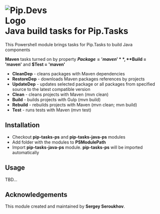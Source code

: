 # <img src="https://github.com/pip-tasks/pip-tasks-ps/raw/master/artifacts/logo.png" alt="Pip.Devs Logo" style="max-width:30%"> <br/> Java build tasks for Pip.Tasks

This Powershell module brings tasks for Pip.Tasks to build Java components

**Maven** tasks turned on by property **$Package = 'maven'**, **$Build = 'maven'** and **$Test = 'maven'**
* **CleanDep** - cleans packages with Maven dependencies
* **RestoreDep** - downloads Maven packages references by projects 
* **UpdateDep** - updates selected package or all packages from specified source to the latest compatible version
* **Clean** - cleans projects with Maven (mvn clean)
* **Build** - builds projects  with Gulp (mvn build)
* **Rebuild** - rebuilds projects with Maven (mvn clean; mvn build)
* **Test** - runs tests with Maven (mvn test)

## Installation

* Checkout **pip-tasks-ps** and **pip-tasks-java-ps** modules
* Add folder with the modules to **PSModulePath**
* Import **pip-tasks-java-ps** module. **pip-tasks-ps** will be imported automatically

## Usage

TBD...

## Acknowledgements

This module created and maintained by **Sergey Seroukhov**.
